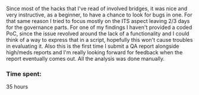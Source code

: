 Since most of the hacks that I've read of involved bridges, it was nice and very instructive, as a beginner, to have a chance to look for bugs in one. For that same reason I tried to focus mostly on the ITS aspect leaving 2/3 days for the governance parts.
For one of my findings I haven't provided a coded PoC, since the issue revolved around the lack of a functionality and I could think of a way to express that in a script, hopefully this won't cause troubles in evaluating it.
Also this is the first time I submit a QA report alongside high/meds reports and I'm really looking forward for feedback when the report eventually comes out.
All the analysis was done manually.

### Time spent:
35 hours